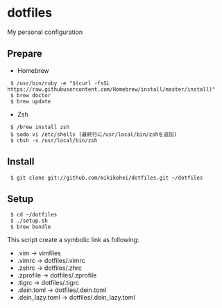 dotfiles
========

My personal configuration

Prepare
--------

* Homebrew

```
 $ /usr/bin/ruby -e "$(curl -fsSL https://raw.githubusercontent.com/Homebrew/install/master/install)"
 $ brew doctor
 $ brew update
```

* Zsh

```
 $ /brew install zsh
 $ sodo vi /etc/shells (最終行に/usr/local/bin/zshを追加)
 $ chsh -s /usr/local/bin/zsh
```


Install
--------

```
 $ git clone git://github.com/mikikohei/dotfiles.git ~/dotfiles
```


Setup
--------

```
 $ cd ~/dotfiles
 $ ./setup.sh
 $ brew bundle
```
This script create a symbolic link as following:

* .vim         -> vimfiles
* .vimrc       -> dotfiles/.vimrc
* .zshrc       -> dotfiles/.zhrc
* .zprofile    -> dotfiles/.zprofile
* .tigrc       -> dotfiles/.tigrc
* .dein.toml       -> dotfiles/.dein.toml
* .dein_lazy.toml  -> dotfiles/.dein_lazy.toml
